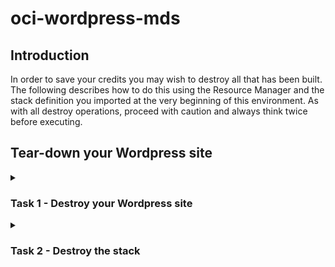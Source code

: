 # oci-wordpress-mds

## Introduction

In order to save your credits you may wish to destroy all that has been built. The following describes how to do this using the Resource Manager and the stack definition you imported at the very beginning of this environment. As with all destroy operations, proceed with caution and always think twice before executing.

## Tear-down your Wordpress site
<details>
<summary><h3>Task 1 - Destroy your Wordpress site</h3></summary>

1. In the OCI console navigate to the Resource Manager. From the Hamburger menu, select Developer Services and then click on the Resource Manager item.
  
  ![OCI resource manager](../images/OCI-resource-manager.png)

2. In the Resource Manager page under the "Resource Manager" menu, click on "Jobs". If you are in the correct compartment then you should see an apply job at the top of the list. If you are not in the correct comparment, change to the correct compartment using the Compartment drop down list (on the left-hand-side of the page). Click on the apply job link.
  
  ![OCI resource manager job list](../images/OCI-resource-manager-job_list.png)

3. In the top left of the page, click on Stack Details. This will take you to the Stack that built the initial infrastructure.
  
  ![OCI resource manager job stack details](../images/OCI-resource-manager-job_stack_details.png)

4. Click on the Destroy button.
  
  ![OCI resource manager job destroy](../images/OCI-resource-manager-job_destroy.png)

5. This will bring up a confirmation dialog, click on its Destroy button.
  
  ![OCI resource manager job destroy confirm](../images/OCI-resource-manager-job_destroy_confirm.png)

It will take 5-10 minutes to destroy the stack so please be patient. 
</details>
<details>
<summary><h3>Task 2 - Destroy the stack</h3></summary>
The stack will still exist within your tenancy. You can apply this stack and recreate the install. You can also edit it and create a new stack which can then also be installed. However, if you want to completely clear down the stack then follow these instructions. Note: if a stack is deleted before its implementation is destroyed (task 1) then in order to remove its implementation each item of infrastructure will need to be removed manually and with respect to its dependencies.

To destroy the stack follow these steps:

1. From the current Destroy Job page (from Task 1) click on the "Stack Details" link in the top left of the page.

![OCI resource manager destroy job stack details](./images/OCI-resource-manager-destroy_job_stack_details.png)

2. In the "Stack Details" click on the "More Actions" menu button and then select "Delete stack".

![OCI resource manager destroy job stack details](./images/OCI-resource-manager-destroy_stack.png)

3. In the confirmation dialog click on Delete. The stack will be deleted.

![OCI resource manager destroy job stack confirm](./images/OCI-resource-manager-destroy_stack_confirm.png)
</details>
